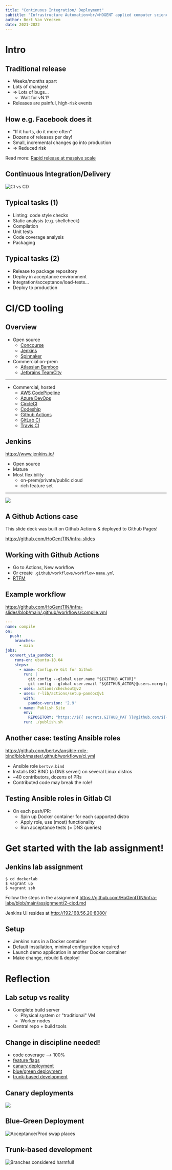 ```yaml
---
title: "Continuous Integration/ Deployment"
subtitle: "Infrastructure Automation<br/>HOGENT applied computer science"
author: Bert Van Vreckem
date: 2021-2022
---
```


# Intro

## Traditional release

- Weeks/months apart
- Lots of changes!
- ⇒ Lots of bugs...
    - Wait for vN.1?
- Releases are painful, high-risk events

## How e.g. Facebook does it

- "If it hurts, do it more often"
- Dozens of releases per day!
- Small, incremental changes go into production
- ⇒ Reduced risk

Read more: [Rapid release at massive scale](https://engineering.fb.com/2017/08/31/web/rapid-release-at-massive-scale/)

## Continuous Integration/Delivery

![CI vs CD](https://www.redhat.com/cms/managed-files/styles/wysiwyg_full_width/s3/ci-cd-flow-desktop_0.png?itok=QgBYmjA2)

## Typical tasks (1)

- Linting: code style checks
- Static analysis (e.g. shellcheck)
- Compilation
- Unit tests
- Code coverage analysis
- Packaging

## Typical tasks (2)

- Release to package repository
- Deploy in acceptance environment
- Integration/acceptance/load-tests...
- Deploy to production

# CI/CD tooling

## Overview

- Open source
    - [Concourse](https://concourse-ci.org/)
    - [Jenkins](https://www.jenkins.io/)
    - [Spinnaker](https://spinnaker.io/)
- Commercial on-prem
    - [Atlassian Bamboo](https://www.atlassian.com/software/bamboo)
    - [Jetbrains TeamCity](https://www.jetbrains.com/teamcity/)

---

- Commercial, hosted
    - [AWS CodePipeline](https://aws.amazon.com/getting-started/hands-on/set-up-ci-cd-pipeline/)
    - [Azure DevOps](https://azure.microsoft.com/en-us/services/devops/)
    - [CircleCI](https://circleci.com/)
    - [Codeship](https://www.cloudbees.com/products/codeship)
    - [Github Actions](https://github.com/features/actions)
    - [GitLab CI](https://docs.gitlab.com/ee/ci/)
    - [Travis CI](https://travis-ci.org/)

## Jenkins

<https://www.jenkins.io/>

- Open source
- Mature
- Most flexibility
    - on-prem/private/public cloud
    - rich feature set

---

![](https://upload.wikimedia.org/wikipedia/commons/8/8d/Ansible-playbook-output-jenkins.png)

## A Github Actions case

This slide deck was built on Github Actions & deployed to Github Pages!

<https://github.com/HoGentTIN/infra-slides>

## Working with Github Actions

- Go to Actions, New workflow
- Or create `.github/workflows/workflow-name.yml`
- [RTFM](https://docs.github.com/en/actions)

## Example workflow

<https://github.com/HoGentTIN/infra-slides/blob/main/.github/workflows/compile.yml>

```yaml
---
name: compile
on:
  push:
    branches:
      - main
jobs:
  convert_via_pandoc:
    runs-on: ubuntu-18.04
    steps:
      - name: Configure Git for Github
        run: |
          git config --global user.name "${GITHUB_ACTOR}"
          git config --global user.email "${GITHUB_ACTOR}@users.noreply.github.com"
      - uses: actions/checkout@v2
      - uses: r-lib/actions/setup-pandoc@v1
        with:
          pandoc-version: '2.9'
      - name: Publish Site
        env:
          REPOSITORY: "https://${{ secrets.GITHUB_PAT }}@github.com/${{ github.repository }}.git"
        run: ./publish.sh
```

## Another case: testing Ansible roles

<https://github.com/bertvv/ansible-role-bind/blob/master/.github/workflows/ci.yml>

- Ansible role `bertvv.bind`
- Installs ISC BIND (a DNS server) on several Linux distros
- ~40 contributors, dozens of PRs
- Contributed code may break the role!

## Testing Ansible roles in Gitlab CI

- On each push/PR:
    - Spin up Docker container for each supported distro
    - Apply role, use (most) functionality
    - Run acceptance tests (= DNS queries)

# Get started with the lab assignment!

## Jenkins lab assignment

```console
$ cd dockerlab
$ vagrant up
$ vagrant ssh
```

Follow the steps in the assignment <https://github.com/HoGentTIN/infra-labs/blob/main/assignment/2-cicd.md>

Jenkins UI resides at <http://192.168.56.20:8080/>

## Setup

- Jenkins runs in a Docker container
- Default installation, minimal configuration required
- Launch demo application in another Docker container
- Make change, rebuild & deploy!

# Reflection

## Lab setup vs reality

- Complete build server
    - Physical system or "traditional" VM
    - Worker nodes
- Central repo + build tools

## Change in discipline needed!

- code coverage ⟶ 100%
- [feature flags](https://martinfowler.com/articles/feature-toggles.html)
- [canary deployment](https://martinfowler.com/bliki/CanaryRelease.html)
- [blue/green deployment](https://martinfowler.com/bliki/BlueGreenDeployment.html)
- [trunk-based development](https://martinfowler.com/articles/branching-patterns.html)

## Canary deployments

![](https://martinfowler.com/bliki/images/canaryRelease/canary-release-2.png)

## Blue-Green Deployment

![Acceptance/Prod swap places](https://martinfowler.com/bliki/images/blueGreenDeployment/blue_green_deployments.png)

## Trunk-based development

![Branches considered harmful!](https://martinfowler.com/articles/branching-patterns/leroy-branch.jpg)